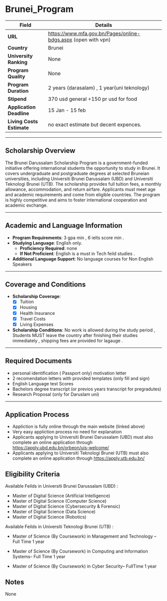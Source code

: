
# Brunei_Program 

| **Field**                  | **Details**                                                             |
|----------------------------|-------------------------------------------------------------------------|
| **URL**                    | https://www.mfa.gov.bn/Pages/online-bdgs.aspx (open with vpn)|
| **Country**                |      Brunei                                                                   |
| **University Ranking**     |   None                                                                      |
| **Program Quality**        | None                                                                        |
| **Program Duration**       | 2 years (darasalam) , 1 year(uni teknology)                                                                        |
| **Stipend**                |  370 usd general +150 pr usd for food                                                                        |
| **Application Deadline**   |      15 Jan - 15 feb                                                                   |
| **Living Costs Estimate**  |    no exact estimate but decent expences.                                                                    |

---

## Scholarship Overview
The Brunei Darussalam Scholarship Program is a government-funded initiative offering international students the opportunity to study in Brunei. It covers undergraduate and postgraduate degrees at selected Bruneian universities, including Universiti Brunei Darussalam (UBD) and Universiti Teknologi Brunei (UTB). The scholarship provides full tuition fees, a monthly allowance, accommodation, and return airfare. Applicants must meet age and academic requirements and come from eligible countries. The program is highly competitive and aims to foster international cooperation and academic exchange.


---

## Academic and Language Information

- **Program Requirements**: 3 gpa min , 6 ielts score min .
- **Studying Language**: English only.
  - **Proficiency Required**: none
  - **If Not Proficient**: English is a must in Tech feild studies .
- **Additional Language Support**: No language courses for Non English Speakers

---

## Coverage and Conditions

- **Scholarship Coverage**:
  - [x] Tuition
  - [x] Housing
  - [x] Health Insurance
  - [x] Travel Costs
  - [x] Living Expenses
- **Scholarship Conditions**: No work is allowed during the study period , Students MUST leave the country after finishing their studies immediately , shipping fees are provided for lagauge .
---

## Required Documents

- personal identification ( Passport only) 
motivation letter
- 2 recomendation letters with provided templates (only fill and sign)
- English Language test Scores 
- Bachelors degree transcript (or previos years transcript for pregradutes)
- Research Proposal (only for Daruslam uni)

---

## Application Process
- Appliction is fully online through the main website (linked above)
- Very easy appliction process no need for explanation 
- Applicants applying to Universiti Brunei Darussalam (UBD) must also complete an online application through https://apply.ubd.edu.bn/orbeon/uis-welcome/
- Applicants applying to Universiti Teknologi Brunei (UTB) must also complete an online application through https://apply.utb.edu.bn/



## Eligibility Criteria

Available Feilds in Universiti Brunei Darussalam (UBD) : 
- Master of Digital Science (Artificial Intelligence)
- Master of Digital Science (Computer Science)
- Master of Digital Science (Cybersecurity & Forensic)
- Master of Digital Science (Data Science)
- Master of Digital Science (Robotics)

Available Feilds in Universiti Teknologi Brunei (UTB) :
- Master of Science (By Coursework) in Management and Technology – Full Time 1 year

- Master of Science (By Coursework) in Computing and Information Systems– Full Time 1 year

- Master of Science (By Coursework) in Cyber Security– FullTime 1 year



## Notes

None

